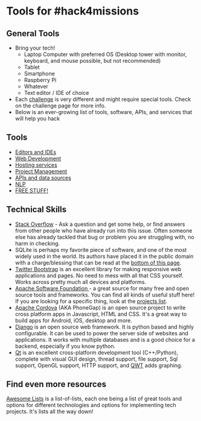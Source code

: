 # Tools for #hack4missions

## General Tools

- Bring your tech!
  - Laptop Computer with preferred OS (Desktop tower with monitor, keyboard, and mouse possible, but not recommended)
  - Tablet
  - Smartphone
  - Raspberry Pi
  - Whatever
  - Text editor / IDE of choice
- Each [challenge](../challenges/README.md) is very different and might require special tools. Check on the challenge page for more info.
- Below is an ever-growing list of tools, software, APIs, and services that will help you hack

## Tools

 - [Editors and IDEs](editors.md)
 - [Web Development](web-development.md)
 - [Hosting services](hosting-services.md)
 - [Project Management](pm.md)
 - [APIs and data sources](APIs.md)
 - [NLP](NLP.md)
 - [FREE STUFF!](free-stuff.md)

## Technical Skills

- [Stack Overflow](http://stackoverflow.com/) - Ask a question and get some help, or find answers from other people who have already run into this issue. Often someone else has already tackled that bug or problem you are struggling with, no harm in checking.
- SQLite is perhaps my favorite piece of software, and one of the most widely used in the world. Its authors have placed it in the public domain with a charge/blessing that can be read at the [bottom of this page](http://www.sqlite.org/about.html).
- [Twitter Bootstrap](http://getbootstrap.com/) is an excellent library for making responsive web applications and pages. No need to mess with all that CSS yourself. Works across pretty much all devices and platforms.
- [Apache Software Foundation ](http://www.apache.org/)- a great source for many free and open source tools and frameworks. You can find all kinds of useful stuff here! If you are looking for a specific thing, look at the [projects list](http://www.apache.org/index.html#projects-list).
- [Apache Cordova](https://cordova.apache.org/) (AKA PhoneGap) is an open source project to write cross platform apps in Javascript, HTML and CSS. It's a great way to build apps for Android, iOS, desktop and more.
- [Django](https://www.djangoproject.com/) is an open source web framework. It is python based and highly configurable. It can be used to power the server side of websites and applications. It works with multiple databases and is a good choice for a backend, especially if you know python.
- [Qt](https://en.wikipedia.org/wiki/Qt_(software)) is an excellent cross-platform development tool (C++/Python), complete with visual GUI design, thread support, file support, Sql support, OpenGL support, HTTP support, and [QWT](http://qwt.sourceforge.net/) adds graphing.

## Find even more resources

  [Awesome Lists](https://github.com/sindresorhus/awesome) is a list-of-lists, each one being a list of great tools and options for different technologies and options for implementing tech projects. It's lists all the way down!
